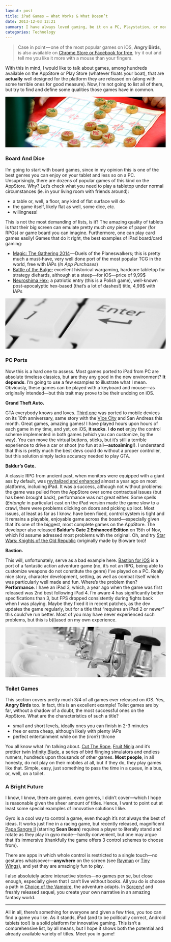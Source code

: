 ```yaml
---
layout: post
title: iPad Games — What Works & What Doesn’t
date: 2013-12-03 12:21
summary: I have always loved gaming, be it on a PC, Playstation, or more recently on the iPad. While I prefer (and always will, unless magic happens) PC, there are a lot of creative, really nice games designed with a touch screen in mind that you cannot—even if you try—play properly using keyboard and mouse.
categories: Technology
---
```


> Case in point — one of the most popular games on iOS, **Angry Birds**, is also available on [Chrome Store or Facebook for free](http://www.angrybirds.com/play), try it out and tell me you like it more with a mouse than your fingers.

With this in mind, I would like to talk about games, among hundreds available on the AppStore or Play Store (whatever floats your boat), that are **actually** well designed for the platform they are released on (along with some terrible ones for good measure). Now, I’m not going to list all of them, but try to find and define some qualities those games have in common.


<img src="/images/board.jpeg">


### Board And Dice

I’m going to start with board games, since in my opinion this is one of the best genres you can enjoy on your tablet and less so on a PC. Unsuprisingly, there are dozens of popular games of this kind on the AppStore. Why? Let’s check what you need to play a tabletop under normal circumstances (ie. in your living room with friends around):

- a table or, well, a floor, any kind of flat surface will do
- the game itself, likely flat as well, some dice, etc.
- willingness!

This is not the most demanding of lists, is it? The amazing quality of tablets is that their big screen can emulate pretty much *any* piece of paper (for RPGs) or game board you can imagine. Furthermore, one can play card games easily! Games that do it right, the best examples of iPad board/card gaming:

- [Magic: The Gathering 2014](https://itunes.apple.com/us/app/magic-2014/id536661213?mt=8) — Duels of the Planeswalkers; this is pretty much a must-have, very well done port of the most popular TCG in the world, free with IAPs (*In App Purchases*)
- [Battle of the Bulge](https://itunes.apple.com/us/app/battle-of-the-bulge/id521833787?mt=8); excellent historical wargaming, hardcore tabletop for strategy diehards, although at a steep—for iOS—price of 9,99$
- [Neuroshima Hex](https://itunes.apple.com/us/app/neuroshima-hex/id391297152?mt=8); a patriotic entry (this is a Polish game), well-known post-apocalyptic hex-based (that’s a lot of dashes!) title, 4,99$ with IAPs

<img src="/images/pcports.jpeg">


### PC Ports

Now this is a hard one to assess. Most games ported to iPad from PC are absolute timeless classics, but are they any good in the new environment? **It depends**. I’m going to use a few examples to illustrate what I mean. Obviously, these games can be played with a keyboard and mouse—as originally intended—but this trait may prove to be their undoing on iOS.

**Grand Theft Auto.**

GTA everybody knows and loves. [Third one](https://itunes.apple.com/us/app/grand-theft-auto-3/id479662730?mt=8) was ported to mobile devices on its 10th anniversary, same story with the [Vice City](https://itunes.apple.com/us/app/grand-theft-auto-vice-city/id578448682?mt=8) and San Andreas this month. Great games, amazing games! I have played hours upon hours of each game in my time, and yet, on iOS, **it sucks**. I **do not** enjoy the control scheme implemented in both games (which you can customize, by the way). You can move the virtual buttons, sticks, but it’s still a terrible experience to drive a car or shoot (no fun at all—**autoaiming**!). I understand that this is pretty much the best devs could do without a proper controller, but this solution simply lacks accuracy needed to play GTA.

**Baldur’s Gate.**

A classic RPG from ancient past, when monitors were equipped with a giant ass by default, was [revitalized and enhanced](https://itunes.apple.com/us/app/baldurs-gate-enhanced-edition/id515114051?mt=8) almost a year ago on most platforms, including iPad. It was a success, although not without problems: the game was pulled from the AppStore over some contractual issues (but has been brought back), performance was not great either. Some spells (*Entangle* in particular) cast on the iPad version made the game slow to a crawl, there were problems clicking on doors and picking up loot. Most issues, at least as far as I know, have been fixed, control system is tight and it remains a playable, enjoyable game across the board—especially given that it’s one of the biggest, most complete games on the AppStore. The developer also released **Baldur’s Gate 2 Enhanced Edition** on 15th of Nov, which I’d assume adressed most problems with the original. Oh, and try [Star Wars: Knights of the Old Republic](https://itunes.apple.com/us/app/star-wars-knights-old-republic/id611436052?mt=8) (originally made by Bioware too)!

**Bastion.**

This will, unfortunately, serve as a bad example here. [Bastion for iOS](https://itunes.apple.com/us/app/bastion/id537773100?mt=8) is a port of a fantastic action adventure game (no, it’s not an RPG, being able to customize weapons do not constitute the genre) I’ve played on a PC. Really nice story, character development, setting, as well as combat itself which was particularly well made and fun. Where’s the problem then? **Performance**. I have an iPad 3, which, a year ago when the game was first released was 2nd best following iPad 4. I’m aware 4 has significantly better specifications than 3, but FPS dropped consistently during fights back when I was playing. Maybe they fixed it in recent patches, as the dev updates the game regularly, but for a title that “requires an iPad 2 or newer” this could’ve run better. Most of you may have never experienced such problems, but this is b(i)ased on my own experience.


<img src="/images/toilet.jpeg">


### Toilet Games

This section covers pretty much 3/4 of all games ever released on iOS. Yes, **Angry Birds** too. In fact, this is an excellent example! Toilet games are by far, without a shadow of a doubt, the most successful ones on the AppStore. What are the characteristics of such a title?

- small and short levels, ideally ones you can finish in 2-3 minutes
- free or extra cheap, although likely with plenty IAPs
- perfect entertainment while on the (iron?) throne

You all know what I’m talking about. [Cut The Rope](https://itunes.apple.com/us/app/cut-the-rope-hd/id394610743?mt=8), [Fruit Ninja](https://itunes.apple.com/us/app/fruit-ninja/id362949845?mt=8) and it’s prettier twin [Infinity Blade](https://itunes.apple.com/us/app/infinity-blade-iii/id610003290?mt=8), a series of bird flinging simulators and endless runners, hundreds upon thousands of other games. **Most people**, in all honesty, do not play on their mobiles at all, but if they do, they play games like that. Simple, easy, just something to pass the time in a queue, in a bus, or, well, on a toilet.

### A Bright Future

I know, I know, there are games, even genres, I didn’t cover—which I hope is reasonable given the sheer amount of titles. Hence, I want to point out at least some special examples of innovative solutions I like.

Gyro is a cool way to control a game, even though it’s not always the best of ideas. It works just fine in a racing game, but recently released, magnificent [Papa Sangre II](https://itunes.apple.com/gb/app/papa-sangre-ii/id710535349?mt=8) (starring **Sean Bean**) requires a player to literally stand and rotate as they play in gyro mode—hardly convenient, but one may argue that it’s immersive (thankfully the game offers 3 control schemes to choose from).

There are apps in which whole control is restricted to a single touch—no gestures whatsoever—**anywhere** on the screen (see [Rayman](https://itunes.apple.com/us/app/rayman-jungle-run/id537931449?mt=8) or [Tiny Wings](https://itunes.apple.com/us/app/tiny-wings/id417817520?mt=8)), and yet they are amazingly fun to play.

I also absolutely adore interactive stories—no games per se, but close enough, especially given that I can’t live without books. All you do is choose a path in [Choice of the Vampire](https://itunes.apple.com/us/app/choice-of-the-vampire/id388848648?mt=8), the adventure adapts. In [Sorcery!](https://itunes.apple.com/us/app/sorcery!/id627879091?mt=8) and freshly released sequel, you create your own narrative in an amazing fantasy world.

---

All in all, there’s something for everyone and given a few tries, you too can find a game you like. As it stands, iPad (and to be politically correct, Android tablets too!) is a solid platform for innovative gaming. This isn’t a comprehensive list, by all means, but I hope it shows both the potential and already available variety of titles. Meet you in game!
